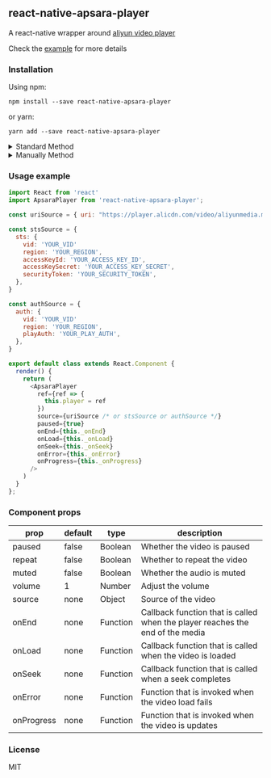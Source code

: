 ## react-native-apsara-player
A react-native wrapper around [aliyun video player](https://help.aliyun.com/document_detail/125579.html)

Check the [example](example) for more details


### Installation

Using npm:
```shell
npm install --save react-native-apsara-player
```

or yarn:
```shell
yarn add --save react-native-apsara-player
```

<details>
  <summary>Standard Method</summary>

**React Native 0.60 and above**

Run `pod install` in the `ios` directory.

**React Native 0.59 and below**

Run `react-native link react-native-apsara-video` to link library.
</details>

<details>
  <summary>Manually Method</summary>

#### iOS
[https://facebook.github.io/react-native/docs/linking-libraries-ios](https://facebook.github.io/react-native/docs/linking-libraries-ios)

#### Android

**android/settings.gradle**
```gradle
include ':react-native-apsara-player'
project(':react-native-apsara-player').projectDir = new File(rootProject.projectDir, '../node_modules/react-native-apsara-player/android')
```

**MainApplication.java**

```java
@Override
protected List<ReactPackage> getPackages() {
    return Arrays.asList(
            new MainReactPackage(),
            new ApsaraPlayerPackage()
    );
}
```
</details>


### Usage example
```javascript
import React from 'react'
import ApsaraPlayer from 'react-native-apsara-player';

const uriSource = { uri: "https://player.alicdn.com/video/aliyunmedia.mp4" }

const stsSource = {
  sts: {
    vid: 'YOUR_VID'
    region: 'YOUR_REGION',
    accessKeyId: 'YOUR_ACCESS_KEY_ID',
    accessKeySecret: 'YOUR_ACCESS_KEY_SECRET',
    securityToken: 'YOUR_SECURITY_TOKEN',
  },
}

const authSource = {
  auth: {
    vid: 'YOUR_VID'
    region: 'YOUR_REGION',
    playAuth: 'YOUR_PLAY_AUTH',
  },
}

export default class extends React.Component {
  render() {
    return (
      <ApsaraPlayer
        ref={ref => {
          this.player = ref
        })
        source={uriSource /* or stsSource or authSource */}
        paused={true}
        onEnd={this._onEnd}
        onLoad={this._onLoad}
        onSeek={this._onSeek}
        onError={this._onError}
        onProgress={this._onProgress}
      />
    )
  }
};
```

### Component props
| prop | default | type | description |
| ---- | ---- | ----| ---- |
| paused | false | Boolean | Whether the video is paused |
| repeat | false | Boolean | Whether to repeat the video |
| muted | false | Boolean | Whether the audio is muted |
| volume | 1 | Number | Adjust the volume |
| source | none | Object | Source of the video |
| onEnd | none | Function | Callback function that is called when the player reaches the end of the media |
| onLoad | none | Function | Callback function that is called when the video is loaded |
| onSeek | none | Function | Callback function that is called when a seek completes |
| onError | none | Function | Function that is invoked when the video load fails |
| onProgress | none | Function | Function that is invoked when the video is updates |

### License
MIT
